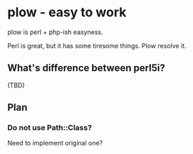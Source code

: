plow - easy to work
===================

plow is perl + php-ish easyness.

Perl is great, but it has some tiresome things. Plow resolve it.

## What's difference between perl5i?

(TBD)

## Plan

### Do not use Path::Class?

Need to implement original one?

